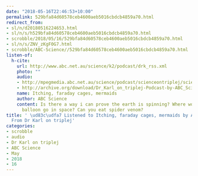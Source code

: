 ```yaml
---
date: "2018-05-16T22:46:53+10:00"
permalink: 529bfa84d60578ceb4600aeb5016cbdcb4859a70.html
redirect_from:
- sl/n/d20180516224653.html
- sl/n/s/h529bfa84d60578ceb4600aeb5016cbdcb4859a70.html
- scrobble/2018/05/16/529bfa84d60578ceb4600aeb5016cbdcb4859a70.html
- sl/n/s/ZNV_zKgF0G7.html
- scrobble/ABC-Science//529bfa84d60578ceb4600aeb5016cbdcb4859a70.html
listen-of:
  h-cite:
    url: http://www.abc.net.au/science/k2/podcast/drk_rss.xml
    photo: ""
    audio:
    - http://mpegmedia.abc.net.au/science/podcast/scienceontriplej/scienceontriplej20170622.mp3
    - http://archive.org/download/Dr_Karl_on_triplej-Podcast-by-ABC_Science/Itching_faraday_cages_mermaids.mp3
    name: Itching, faraday cages, mermaids
    author: ABC Science
    content: Is there a way i can prove the earth is spinning? Where would a helium
      balloon go in space? Can you eat spider venom?
title: ' \ud83c\udfa7 Listened to Itching, faraday cages, mermaids by ABC Science
  From Dr Karl on triplej'
categories:
- scrobble
- audio
- Dr Karl on triplej
- ABC Science
- May
- 2018
- 16
---
```

